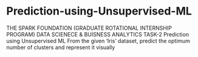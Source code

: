 # Prediction-using-Unsupervised-ML
THE SPARK FOUNDATION (GRADUATE ROTATIONAL INTERNSHIP PROGRAM)  DATA SCIENECE &amp; BUISNESS ANALYTICS TASK-2 Prediction using Unsupervised ML From the given ‘Iris’ dataset, predict the optimum number of clusters and represent it visually

